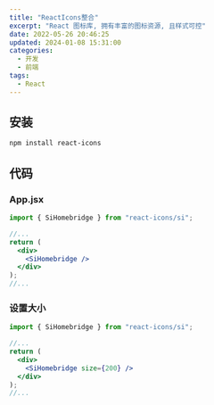```yaml
---
title: "ReactIcons整合"
excerpt: "React 图标库, 拥有丰富的图标资源, 且样式可控"
date: 2022-05-26 20:46:25
updated: 2024-01-08 15:31:00
categories: 
  - 开发
  - 前端
tags:
  - React 
---
```


## 安装

```bash
npm install react-icons
```

## 代码

### App.jsx

```jsx
import { SiHomebridge } from "react-icons/si";

//...
return (
  <div>
    <SiHomebridge />
  </div>
);
//...
```

### 设置大小

```jsx
import { SiHomebridge } from "react-icons/si";

//...
return (
  <div>
    <SiHomebridge size={200} />
  </div>
);
//...
```
